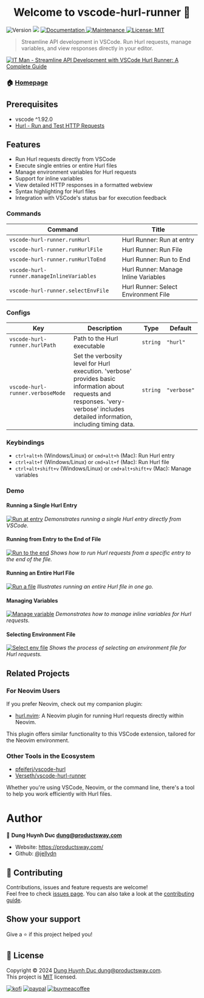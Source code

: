 <h1 align="center">Welcome to vscode-hurl-runner 👋</h1>
<p>
  <img alt="Version" src="https://img.shields.io/badge/version-0.1.2-blue.svg?cacheSeconds=2592000" />
  <img src="https://img.shields.io/badge/vscode-%5E1.92.0-blue.svg" />
  <a href="https://github.com/jellydn/vscode-hurl-runner#readme" target="_blank">
    <img alt="Documentation" src="https://img.shields.io/badge/documentation-yes-brightgreen.svg" />
  </a>
  <a href="https://github.com/jellydn/vscode-hurl-runner/graphs/commit-activity" target="_blank">
    <img alt="Maintenance" src="https://img.shields.io/badge/Maintained%3F-yes-green.svg" />
  </a>
  <a href="https://github.com/jellydn/vscode-hurl-runner/blob/main/LICENSE.md" target="_blank">
    <img alt="License: MIT" src="https://img.shields.io/github/license/jellydn/vscode-hurl-runner" />
  </a>
</p>

> Streamline API development in VSCode. Run Hurl requests, manage variables, and view responses directly in your editor.

[![IT Man - Streamline API Development with VSCode Hurl Runner: A Complete Guide](https://i.ytimg.com/vi/fbDu7fusFsw/hqdefault.jpg)](https://www.youtube.com/watch?v=fbDu7fusFsw)

### 🏠 [Homepage](https://github.com/jellydn/vscode-hurl-runner#readme)

## Prerequisites

- vscode ^1.92.0
- [Hurl - Run and Test HTTP Requests](https://hurl.dev/)

## Features

- Run Hurl requests directly from VSCode
- Execute single entries or entire Hurl files
- Manage environment variables for Hurl requests
- Support for inline variables
- View detailed HTTP responses in a formatted webview
- Syntax highlighting for Hurl files
- Integration with VSCode's status bar for execution feedback

### Commands

<!-- commands -->

| Command                                    | Title                                |
| ------------------------------------------ | ------------------------------------ |
| `vscode-hurl-runner.runHurl`               | Hurl Runner: Run at entry            |
| `vscode-hurl-runner.runHurlFile`           | Hurl Runner: Run File                |
| `vscode-hurl-runner.runHurlToEnd`          | Hurl Runner: Run to End              |
| `vscode-hurl-runner.manageInlineVariables` | Hurl Runner: Manage Inline Variables |
| `vscode-hurl-runner.selectEnvFile`         | Hurl Runner: Select Environment File |

<!-- commands -->

### Configs

<!-- configs -->

| Key                              | Description                                                                                                                                                                         | Type     | Default     |
| -------------------------------- | ----------------------------------------------------------------------------------------------------------------------------------------------------------------------------------- | -------- | ----------- |
| `vscode-hurl-runner.hurlPath`    | Path to the Hurl executable                                                                                                                                                         | `string` | `"hurl"`    |
| `vscode-hurl-runner.verboseMode` | Set the verbosity level for Hurl execution. 'verbose' provides basic information about requests and responses. 'very-verbose' includes detailed information, including timing data. | `string` | `"verbose"` |

<!-- configs -->

### Keybindings

- `ctrl+alt+h` (Windows/Linux) or `cmd+alt+h` (Mac): Run Hurl entry
- `ctrl+alt+f` (Windows/Linux) or `cmd+alt+f` (Mac): Run Hurl file
- `ctrl+alt+shift+v` (Windows/Linux) or `cmd+alt+shift+v` (Mac): Manage variables

### Demo

#### Running a Single Hurl Entry

[![Run at entry](https://i.gyazo.com/cbad7080f4c93697439d54301faf2da2.gif)](https://gyazo.com/cbad7080f4c93697439d54301faf2da2)
_Demonstrates running a single Hurl entry directly from VSCode._

#### Running from Entry to the End of File

[![Run to the end](https://i.gyazo.com/329844ae8a37e6d24a529e9d29edc146.gif)](https://gyazo.com/329844ae8a37e6d24a529e9d29edc146)
_Shows how to run Hurl requests from a specific entry to the end of the file._

#### Running an Entire Hurl File

[![Run a file](https://i.gyazo.com/5228daf93d1d18be73d90ca6a9eda5ef.gif)](https://gyazo.com/5228daf93d1d18be73d90ca6a9eda5ef)
_Illustrates running an entire Hurl file in one go._

#### Managing Variables

[![Manage variable](https://i.gyazo.com/1e8be3690eefef9c408277912561cf6f.gif)](https://gyazo.com/1e8be3690eefef9c408277912561cf6f)
_Demonstrates how to manage inline variables for Hurl requests._

#### Selecting Environment File

[![Select env file](https://i.gyazo.com/83ca9f1514cb3c91a7b6305740c7957f.gif)](https://gyazo.com/83ca9f1514cb3c91a7b6305740c7957f)
_Shows the process of selecting an environment file for Hurl requests._

## Related Projects

### For Neovim Users

If you prefer Neovim, check out my companion plugin:

- [hurl.nvim](https://github.com/jellydn/hurl.nvim): A Neovim plugin for running Hurl requests directly within Neovim.

This plugin offers similar functionality to this VSCode extension, tailored for the Neovim environment.

### Other Tools in the Ecosystem

- [pfeiferj/vscode-hurl](https://github.com/pfeiferj/vscode-hurl)
- [Verseth/vscode-hurl-runner](https://github.com/Verseth/vscode-hurl-runner)

Whether you're using VSCode, Neovim, or the command line, there's a tool to help you work efficiently with Hurl files.

# Author

👤 **Dung Huynh Duc <dung@productsway.com>**

- Website: https://productsway.com/
- Github: [@jellydn](https://github.com/jellydn)

## 🤝 Contributing

Contributions, issues and feature requests are welcome!<br />Feel free to check [issues page](https://github.com/jellydn/vscode-hurl-runner/issues). You can also take a look at the [contributing guide](https://github.com/jellydn/vscode-hurl-runner/blob/master/CONTRIBUTING.md).

## Show your support

Give a ⭐️ if this project helped you!

## 📝 License

Copyright © 2024 [Dung Huynh Duc <dung@productsway.com>](https://github.com/jellydn).<br />
This project is [MIT](https://github.com/jellydn/vscode-hurl-runner/blob/master/LICENSE) licensed.

[![kofi](https://img.shields.io/badge/Ko--fi-F16061?style=for-the-badge&logo=ko-fi&logoColor=white)](https://ko-fi.com/dunghd)
[![paypal](https://img.shields.io/badge/PayPal-00457C?style=for-the-badge&logo=paypal&logoColor=white)](https://paypal.me/dunghd)
[![buymeacoffee](https://img.shields.io/badge/Buy_Me_A_Coffee-FFDD00?style=for-the-badge&logo=buy-me-a-coffee&logoColor=black)](https://www.buymeacoffee.com/dunghd)
